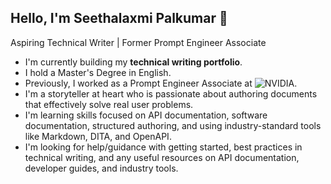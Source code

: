 ## Hello, I'm Seethalaxmi Palkumar 🌊
Aspiring Technical Writer | Former Prompt Engineer Associate

* I'm currently building my **technical writing portfolio**.
* I hold a Master's Degree in English.
* Previously, I worked as a Prompt Engineer Associate at ![NVIDIA](https://images.app.goo.gl/3NtL8HppzwVXndUm6).
* I'm a storyteller at heart who is passionate about authoring documents that effectively solve real user problems.
* I'm learning skills focused on API documentation, software documentation, structured authoring, and using industry-standard tools like Markdown, DITA, and OpenAPI.
* I'm looking for help/guidance with getting started, best practices in technical writing, and any useful resources on API documentation, developer guides, and industry tools.
